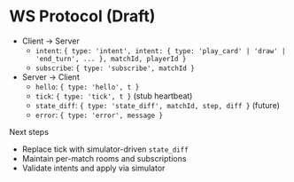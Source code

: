 # WS Protocol (Draft)

- Client → Server
  - `intent`: `{ type: 'intent', intent: { type: 'play_card' | 'draw' | 'end_turn', ... }, matchId, playerId }`
  - `subscribe`: `{ type: 'subscribe', matchId }`
- Server → Client
  - `hello`: `{ type: 'hello', t }`
  - `tick`: `{ type: 'tick', t }` (stub heartbeat)
  - `state_diff`: `{ type: 'state_diff', matchId, step, diff }` (future)
  - `error`: `{ type: 'error', message }`

Next steps
- Replace tick with simulator-driven `state_diff`
- Maintain per-match rooms and subscriptions
- Validate intents and apply via simulator
